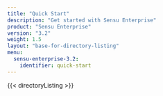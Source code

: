 ```yaml
---
title: "Quick Start"
description: "Get started with Sensu Enterprise"
product: "Sensu Enterprise"
version: "3.2"
weight: 1.5
layout: "base-for-directory-listing"
menu:
  sensu-enterprise-3.2:
    identifier: quick-start
---
```


{{< directoryListing >}}
